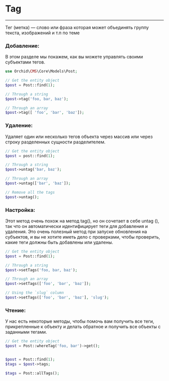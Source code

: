 # Tag
----------

Тег (метка) — слово или фраза которая может объединять группу текста, изображений и т.п по теме 


### Добавление:

В этом разделе мы покажем, как вы можете управлять своими субъектами тегов.

```php
use Orchid\CMS\Core\Models\Post;

// Get the entity object
$post = Post::find(1);

// Through a string
$post->tag('foo, bar, baz');

// Through an array
$post->tag([ 'foo', 'bar', 'baz']);
```




### Удаление:

Удаляет один или несколько тегов объекта через массив или через строку разделенных сущности разделителем.

```php
// Get the entity object
$post = post::find(1);

// Through a string
$post->untag('bar, baz');

// Through an array
$post->untag(['bar', 'baz']);

// Remove all the tags
$post->untag();
```



### Настройка:

Этот метод очень похож на метод tag(), но он сочетает в себе untag (), так что он автоматически идентифицирует теги для добавления и удаления. Это очень полезный метод при запуске обновления на субъектов, и вы не хотите иметь дело с проверками, чтобы проверить, какие теги должны быть добавлены или удалены.

```php
// Get the entity object
$post = Post::find(1);

// Through a string
$post->setTags('foo, bar, baz');

// Through an array
$post->setTags(['foo', 'bar', 'baz']);

// Using the `slug` column
$post->setTags(['foo', 'bar', 'baz'], 'slug');
```


### Чтение:

У нас есть некоторые методы, чтобы помочь вам получить все теги, прикрепленные к объекту и делать обратное и получить все объекты с заданными тегами.

```php
// Get the entity object
$post = Post::whereTag('foo, bar')->get();


$post = Post::find(1);
$tags = $post->tags;

$tags = Post::allTags();
```
